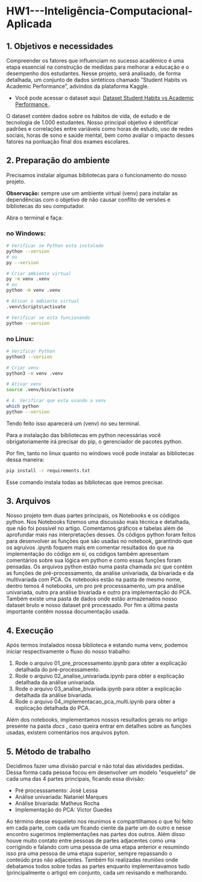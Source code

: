 # HW1---Inteligência-Computacional-Aplicada

## 1. Objetivos e necessidades
Compreender os fatores que influenciam no sucesso acadêmico é uma etapa essencial na construção de medidas para melhorar a educação e o desempenho dos estudantes. Nesse projeto, será analisado, de forma detalhada, um conjunto de dados sintéticos chamado ”Student Habits vs Academic Performance”, advindos da plataforma Kaggle.

- Você pode acessar o dataset aqui:
[Dataset Student Habits vs Academic Performance ](https://www.kaggle.com/datasets/jayaantanaath/student-habits-vs-academic-performance).

O dataset contém dados sobre os hábitos de vida, de estudo e de tecnologia de 1.000 estudantes. Nosso principal objetivo é identificar padrões e correlações entre variáveis como horas de estudo, uso de redes sociais, horas de sono e saúde mental, bem como avaliar o impacto desses fatores na pontuação final dos exames escolares.

## 2. Preparação do ambiente
Precisamos instalar algumas bibliotecas para o funcionamento do nosso projeto.

**Observação:** sempre use um ambiente virtual (venv) para instalar as dependências com o objetivo de não causar conflito de versões e bibliotecas do seu computador.

Abra o terminal e faça:

### no Windows:

```bash
# Verificar se Python esta instalado
python --version
# ou
py --version

# Criar ambiente virtual
py -m venv .venv
# ou
python -m venv .venv

# Ativar o ambiente virtual
.venv\Scripts\activate

# Verificar se esta funcionando
python --version
```

### no Linux:

```bash
# Verificar Python
python3 --version

# Criar venv
python3 -m venv .venv

# Ativar venv
source .venv/bin/activate

# 4. Verificar que esta usando a venv
which python
python --version
```

Tendo feito isso aparecerá um (venv) no seu terminal.

Para a instalação das bibliotecas em python necessárias você obrigatoriamente irá precisar do pip, o gerenciador de pacotes python.

Por fim, tanto no linux quanto no windows você pode instalar as bibliotecas dessa maneira:

```bash
pip install -r requirements.txt
```
Esse comando instala todas as bibliotecas que iremos precisar.

## 3. Arquivos
Nosso projeto tem duas partes principais, os Notebooks e os códigos python. Nos Notebooks fizemos uma discussão mais técnica e detalhada, que não foi possível no artigo. Comentamos gráficos e tabelas além de aprofundar mais nas interpretações desses. Os códigos python foram feitos para desenvolver as funções que são usadas no notebook, garantindo que os aqruivos .ipynb foquem mais em comentar resultados do que na implementação do código em si, os códigos também apresentam comentários sobre sua lógica em python e como essas funções foram pensadas. Os arquivos python estão numa pasta chamada _src_ que contêm as funções de pré-processamento, da análise univariada, da bivariada e da multivariada com PCA. Os notebooks estão na pasta de mesmo nome, dentro temos 4 notebooks, um pro pré processsamento, um pra análise univariada, outro pra análise bivariada e outro pra implementação do PCA. Também existe uma pasta de dados onde estão armazenados nosso dataset bruto e nosso dataset pré processado. Por fim a última pasta importante contêm nosssa documentação usada.

## 4. Execução
Após termos instalados nossa biblioteca e estando numa venv, podemos iniciar respectivamente o fluxo do nosso trabalho:

1. Rode o arquivo 01_pre_processamento.ipynb para obter a explicação detalhada do pré-processamento.
2. Rode o arquivo 02_analise_univariada.ipynb para obter a explicação detalhada da análise univariada.
3. Rode o arquivo 03_analise_bivariada.ipynb para obter a explicação detalhada da análise bivariada.
4. Rode o arquivo 04_implementacao_pca_multi.ipynb para obter a explicação detalhada do PCA.

Além dos notebooks, implementamos nossos resultados gerais no artigo presente na pasta _docs_ , caso queira entrar em detalhes sobre as funções usadas, existem comentários nos arquivos pyton.

## 5. Método de trabalho

Decidimos fazer uma divisão parcial e não total das atividades pedidas. Dessa forma cada pessoa focou em desenvolver um modelo "esqueleto" de cada uma das 4 partes principais, ficando essa divisão:

- Pré processsamento: José Lessa
- Análise univariada: Nataniel Marques
- Análise bivariada: Matheus Rocha
- Implementação do PCA: Victor Guedes

Ao término desse esqueleto nos reunimos e compartilhamos o que foi feito em cada parte, com cada um ficando ciente da parte um do outro e nesse encontro sugerimos implementações nas partes dos outros. Além disso houve muito contato entre pessoas de partes adjacentes como uma corrigindo e falando com uma pessoa de uma etapa anterior e resumindo isso pra uma pessoa de uma etapa superior, sempre repassando o conteúdo pras não adjacentes. Também foi realizadas reuniões onde debatamos todos sobre todas as partes enquanto implementavamos tudo (principalmente o artigo) em conjunto, cada um revisando e melhorando.
